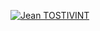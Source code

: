 [![Jean TOSTIVINT](https://res.cloudinary.com/hrunwkirx/image/upload/v1594557299/users/default/dsfeffs_yswacu.gif)](https://github.com/JyTosTT)

<!--
**JyTosTT/JyTosTT** is a ✨ _special_ ✨ repository because its `README.md` (this file) appears on your GitHub profile.

Here are some ideas to get you started:

- 🔭 I’m currently working on ...
- 🌱 I’m currently learning ...
- 👯 I’m looking to collaborate on ...
- 🤔 I’m looking for help with ...
- 💬 Ask me about ...
- 📫 How to reach me: ...
- 😄 Pronouns: ...
- ⚡ Fun fact: ...
-->
